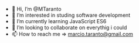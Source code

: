 - 👋 Hi, I’m @MTaranto
- 👀 I’m interested in studing software development
- 🌱 I’m currently learning JavaScript ES6
- 💞️ I’m looking to collaborate on everythig i could
- 📫 How to reach me => marcio.taranto@gmail.com

<!---
MTaranto/MTaranto is a ✨ special ✨ repository because its `README.md` (this file) appears on your GitHub profile.
You can click the Preview link to take a look at your changes.
--->
